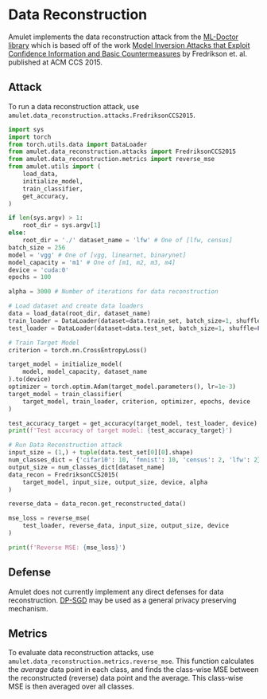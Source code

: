 # Data Reconstruction
Amulet implements the data reconstruction attack from the [ML-Doctor library](https://github.com/liuyugeng/ML-Doctor/blob/main/doctor/modinv.py) which is based off of the work [Model Inversion Attacks that Exploit Confidence Information
and Basic Countermeasures](https://rist.tech.cornell.edu/papers/mi-ccs.pdf) by Fredrikson et. al. published at ACM CCS 2015.

## Attack
To run a data reconstruction attack, use `amulet.data_reconstruction.attacks.FredriksonCCS2015`.

```python
import sys
import torch
from torch.utils.data import DataLoader
from amulet.data_reconstruction.attacks import FredriksonCCS2015
from amulet.data_reconstruction.metrics import reverse_mse
from amulet.utils import (
    load_data,
    initialize_model,
    train_classifier,
    get_accuracy,
)

if len(sys.argv) > 1:
    root_dir = sys.argv[1]
else:
    root_dir = './' dataset_name = 'lfw' # One of [lfw, census]
batch_size = 256
model = 'vgg' # One of [vgg, linearnet, binarynet]
model_capacity = 'm1' # One of [m1, m2, m3, m4]
device = 'cuda:0'
epochs = 100

alpha = 3000 # Number of iterations for data reconstruction

# Load dataset and create data loaders
data = load_data(root_dir, dataset_name)
train_loader = DataLoader(dataset=data.train_set, batch_size=1, shuffle=False)
test_loader = DataLoader(dataset=data.test_set, batch_size=1, shuffle=False)

# Train Target Model
criterion = torch.nn.CrossEntropyLoss()

target_model = initialize_model(
    model, model_capacity, dataset_name
).to(device)
optimizer = torch.optim.Adam(target_model.parameters(), lr=1e-3)
target_model = train_classifier(
    target_model, train_loader, criterion, optimizer, epochs, device
)

test_accuracy_target = get_accuracy(target_model, test_loader, device)
print(f'Test accuracy of target model: {test_accuracy_target}')

# Run Data Reconstruction attack
input_size = (1,) + tuple(data.test_set[0][0].shape)
num_classes_dict = {'cifar10': 10, 'fmnist': 10, 'census': 2, 'lfw': 2}
output_size = num_classes_dict[dataset_name]
data_recon = FredriksonCCS2015(
    target_model, input_size, output_size, device, alpha
)

reverse_data = data_recon.get_reconstructed_data()

mse_loss = reverse_mse(
    test_loader, reverse_data, input_size, output_size, device
)

print(f'Reverse MSE: {mse_loss}')
```

## Defense
Amulet does not currently implement any direct defenses for data reconstruction.
[DP-SGD](https://github.com/ssg-research/amulet/blob/main/docs/module_guide/5_MEMBERSHIP_INFERENCE.md#defense) may be used as a general privacy preserving mechanism.

## Metrics
To evaluate data reconstruction attacks, use `amulet.data_reconstruction.metrics.reverse_mse`.
This function calculates the *average* data point in each class, and finds the class-wise MSE between the reconstructed (reverse) data point and the average.
This class-wise MSE is then averaged over all classes.
